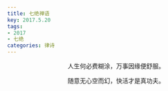 ```yaml
---
title: 七绝禅语
key: 2017.5.20
tags: 
- 2017
- 七绝
categories: 律诗
---
```


<p align="center">人生何必费糊涂，万事因缘便舒服。
</p>
<p align="center">随意无心空而幻，快活才是真功夫。
</p>
